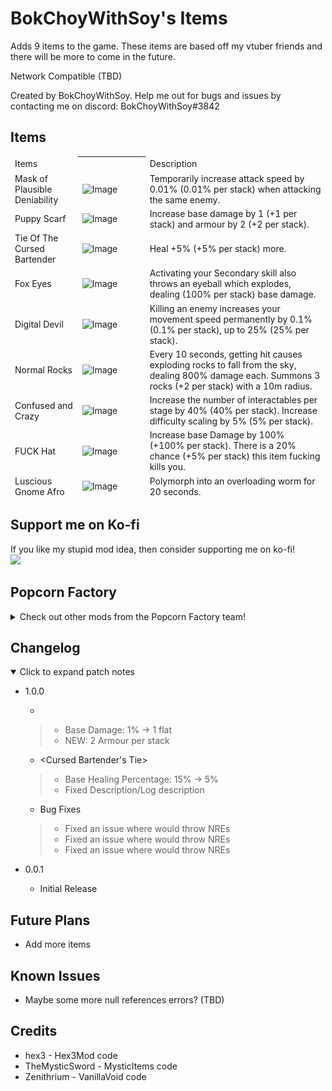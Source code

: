 # BokChoyWithSoy's Items

Adds 9 items to the game. These items are based off my vtuber friends and there will be more to come in the future.

Network Compatible (TBD)

Created by BokChoyWithSoy. Help me out for bugs and issues by contacting me on discord: BokChoyWithSoy#3842
  
## Items

<table>
<thead>  
  <tr>
    <td>Items</td>
    <th>&nbsp;&nbsp;&nbsp;&nbsp;&nbsp;&nbsp;&nbsp;&nbsp;&nbsp;&nbsp;&nbsp;&nbsp;&nbsp;&nbsp;&nbsp;&nbsp;&nbsp;&nbsp;&nbsp;&nbsp;&nbsp;&nbsp;&nbsp;&nbsp;&nbsp;</th>
    <td>Description</td>
  </tr>
  <tr>
    <td>Mask of Plausible Deniability</td>
    <td><img src="https://media.discordapp.net/attachments/399901440023330816/1067797052978888735/Cali.png" alt="Image" width="100" height="100"></td>
    <td>Temporarily increase attack speed by 0.01% (0.01% per stack) when attacking the same enemy.<br></td>
  </tr>
  <tr>
    <td>Puppy Scarf</td>
    <td><img src="https://media.discordapp.net/attachments/399901440023330816/1067797053469642753/Derrick.png" alt="Image" width="100" height="100"></td>
    <td>Increase base damage by 1 (+1 per stack) and armour by 2 (+2 per stack).<br></td>
  </tr>
  <tr>
    <td>Tie Of The Cursed Bartender</td>
    <td><img src="https://media.discordapp.net/attachments/399901440023330816/1067797053704503427/Jasper.png" alt="Image" width="100" height="100"></td>
    <td>Heal +5% (+5% per stack) more.</td>
  </tr>
  <tr>
    <td>Fox Eyes</td>
    <td><img src="https://media.discordapp.net/attachments/399901440023330816/1067797054480453672/Sol.png" alt="Image" width="100" height="100"></td>
    <td>Activating your Secondary skill also throws an eyeball which explodes</style>, dealing (100% per stack) base damage.</td>
  </tr>
  <tr>
    <td>Digital Devil</td>
    <td><img src="https://media.discordapp.net/attachments/399901440023330816/1067797052723056740/Blue.png" alt="Image" width="100" height="100"></td>
    <td>Killing an enemy increases your movement speed permanently by 0.1% (0.1% per stack), up to 25% (25% per stack).</td>
  </tr>
  <tr>
    <td>Normal Rocks</td>
    <td><img src="https://media.discordapp.net/attachments/399901440023330816/1067797053968764988/Kise.png" alt="Image" width="100" height="100"></td>
    <td>Every 10 seconds, getting hit causes exploding rocks to fall from the sky, dealing 800% damage each. Summons  3 rocks (+2 per stack) with a 10m radius.</td>
  </tr>
  <tr>
    <td>Confused and Crazy</td>
    <td><img src="https://media.discordapp.net/attachments/399901440023330816/1067797053205385247/Confused.png" alt="Image" width="100" height="100"></td>
    <td>Increase the number of interactables per stage by 40% (40% per stack). Increase difficulty scaling by 5% (5% per stack).</td>
  </tr>
  <tr>
    <td>FUCK Hat</td>
    <td><img src="https://media.discordapp.net/attachments/399901440023330816/1067797057030590564/Yihnie.png" alt="Image" width="100" height="100"></td>
    <td>Increase base Damage by 100% (+100% per stack). There is a 20% chance (+5% per stack) this item fucking kills you.</td>
  </tr>
  <tr>
    <td>Luscious Gnome Afro</td>
    <td><img src="https://media.discordapp.net/attachments/399901440023330816/1067797054228791416/Nate.png" alt="Image" width="100" height="100"></td>
    <td>Polymorph into an overloading worm for 20 seconds.</td>
  </tr>
</tbody>
</table>

## Support me on Ko-fi
If you like my stupid mod idea, then consider supporting me on ko-fi! <br>
<a href="https://ko-fi.com/bokchoywithsoy">
<img src="https://media.discordapp.net/attachments/399901440023330816/952862894721208330/download.png"><br>
</a>

## Popcorn Factory

<details>
<summary>Check out other mods from the Popcorn Factory team!</summary>

<div>
    <a href="https://thunderstore.io/package/PopcornFactory/DarthVaderMod/">
      <img width="130" src="https://user-images.githubusercontent.com/93917577/180753359-4906ca0b-6ce5-4ff7-9962-bdec3329682c.png"/>
      <p>Darth Vader Mod (Popcorn Factory)</p>
    </a>
</div>
<div>
    <a href="https://thunderstore.io/package/PopcornFactory/DittoMod/">
        <img src="https://user-images.githubusercontent.com/93917577/168004690-23b6d040-5f89-4b62-916b-c40d774bff02.png"><br>
        <p>DittoMod (TeaL)</p>
    </a>
</div>
<div>
    <a href="https://thunderstore.io/package/PopcornFactory/ShigarakiMod/">
        <img src="https://user-images.githubusercontent.com/93917577/168004591-39480a52-c7fe-4962-997f-cd9460bb4d4a.png"><br>
        <p>ShigarakiMod (TeaL)</p>
    </a>
</div>
<div>
    <a href="https://thunderstore.io/package/TeaL/DekuMod/">
        <img src="https://cdn.discordapp.com/attachments/399901440023330816/960043614036168784/TeaL-DekuMod-3.1.1.png.128x128_q95.png"><br>
        <p>DekuMod (TeaL)</p>
    </a>
</div>
<div>
    <a href="https://thunderstore.io/package/Ethanol10/Ganondorf_Mod/">
        <img src="https://cdn.discordapp.com/attachments/399901440023330816/960043613428011079/Ethanol10-Ganondorf_Mod-2.1.5.png.128x128_q95.png"><br>
        <p>Ganondorf Mod (Ethanol 10)</p>
    </a>
</div>
<div>
    <a href="https://thunderstore.io/package/BokChoyWithSoy/Phoenix_Wright_Mod/">
        <img src="https://cdn.discordapp.com/attachments/399901440023330816/960054458790850570/BokChoyWithSoy-Phoenix_Wright_Mod-1.6.2.png.128x128_q95.png"><br>
        <p>Phoenix Wright Mod (BokChoyWithSoy)</p>
    </a>
</div>
<div>
    <a href="https://thunderstore.io/package/PopcornFactory/Rimuru_Tempest_Mod/">
        <img width="130" src="https://raw.githubusercontent.com/Ethanol10/rimuru-tempest-ror2/master/ReleaseFolder/Icon.png"><br>
        <p>Rimuru Tempest Mod (Popcorn Factory)</p>
    </a>
</div>

</details>

## Changelog

<details open>
  <summary>Click to expand patch notes</summary>

- 1.0.0
	- <Puppy Scarf>
	>+ Base Damage: 1% -> 1 flat
	>+ NEW: 2 Armour per stack

	- <Cursed Bartender's Tie>
	>+ Base Healing Percentage: 15% -> 5%
	>+ Fixed Description/Log description

	- Bug Fixes
	>+ Fixed an issue where <Mask of Plausible Deniability> would throw NREs
	>+ Fixed an issue where <Fox Eyes> would throw NREs
	>+ Fixed an issue where <Normal Rocks> would throw NREs

- 0.0.1
	- Initial Release
</details>
 
## Future Plans
- Add more items

## Known Issues
- Maybe some more null references errors? (TBD)

## Credits
- hex3 - Hex3Mod code
- TheMysticSword - MysticItems code
- Zenithrium - VanillaVoid code